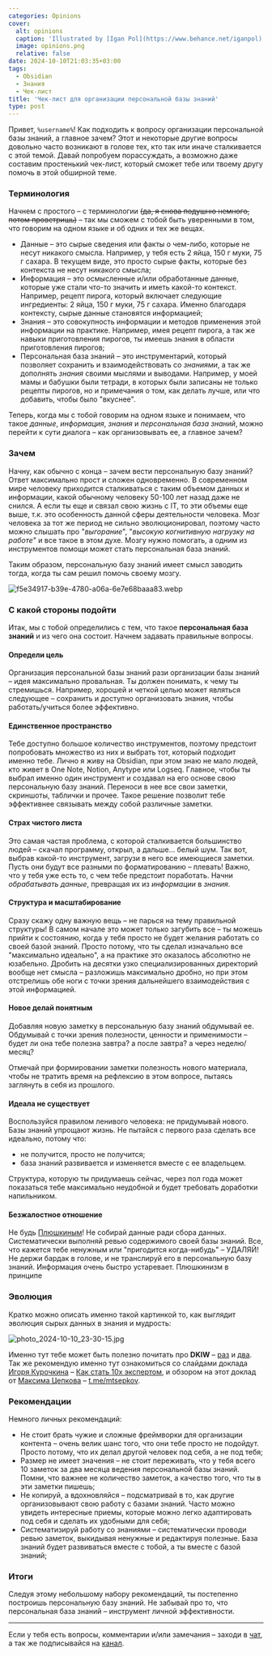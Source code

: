 ```yaml
---
categories: Opinions
cover:
  alt: opinions
  caption: 'Illustrated by [Igan Pol](https://www.behance.net/iganpol)'
  image: opinions.png
  relative: false
date: 2024-10-10T21:03:35+03:00
tags:
  - Obsidian
  - Знания
  - Чек-лист
title: 'Чек-лист для организации персональной базы знаний'
type: post
---
```


Привет, `%username%`! Как подходить к вопросу организации персональной базы знаний, а главное зачем? Этот и некоторые другие вопросы довольно часто возникают в голове тех, кто так или иначе сталкивается с этой темой. Давай попробуем порассуждать, а возможно даже составим простенький чек-лист, который сможет тебе или твоему другу помочь в этой обширной теме.

### Терминология

Начнем с простого – с терминологии ~~(да, я снова подушню немного, потом проветришь)~~ – так мы сможем с тобой быть уверенными в том, что говорим на одном языке и об одних и тех же вещах. 

- Данные – это сырые сведения или факты о чем-либо, которые не несут никакого смысла. Например, у тебя есть 2 яйца, 150 г муки, 75 г сахара. В текущем виде, это просто сырые факты, которые без контекста не несут никакого смысла;
- Информация – это осмысленные и/или обработанные данные, которые уже стали что-то значить и иметь какой-то контекст. Например, рецепт пирога, который включает следующие ингредиенты: 2 яйца, 150 г муки, 75 г сахара. Именно благодаря контексту, сырые данные становятся информацией;
- Знания – это совокупность информации и методов применения этой информации на практике. Например, имея рецепт пирога, а так же навыки приготовления пирогов, ты имеешь знания в области приготовления пирогов;
- Персональная база знаний – это инструментарий, который позволяет сохранить и взаимодействовать со *знаниями*, а так же дополнять *знания* своими мыслями и выводами. Например, у моей мамы и бабушки были тетради, в которых были записаны не только рецепты пирогов, но и примечания о том, как делать лучше, или что добавить, чтобы было "вкуснее".

Теперь, когда мы с тобой говорим на одном языке и понимаем, что такое *данные*, *информация*, *знания* и *персональная база знаний*, можно перейти к сути диалога – как организовывать ее, а главное зачем?

### Зачем

Начну, как обычно с конца – зачем вести персональную базу знаний? Ответ максимально прост и сложен одновременно. В современном мире человеку приходится сталкиваться с таким объемом данных и информации, какой обычному человеку 50-100 лет назад даже не снился. А если ты еще и связал свою жизнь с IT, то эти объемы еще выше, т.к. это особенность данной сферы деятельности человека. Мозг человека за тот же период не сильно эволюционировал, поэтому часто можно слышать про "*выгорание*", "*высокую когнитивную нагрузку на работе*" и все такое в этом духе. Мозгу нужно помогать, а одним из инструментов помощи может стать персональная база знаний.

Таким образом, персональную базу знаний имеет смысл заводить тогда, когда ты сам решил помочь своему мозгу.

![f5e34917-b39e-4780-a06a-6e7e68baaa83.webp](f5e34917-b39e-4780-a06a-6e7e68baaa83.webp)

### С какой стороны подойти

Итак, мы с тобой определились с тем, что такое **персональная база знаний** и из чего она состоит. Начнем задавать правильные вопросы.

#### Определи цель

Организация персональной базы знаний рази организации базы знаний – идея максимально провальная. Ты должен понимать, к чему ты стремишься. Например, хорошей и четкой целью может являться следующее – сохранить и доступно организовать знания, чтобы работать/учиться более эффективно.

#### Единственное пространство

Тебе доступно большое количество инструментов, поэтому предстоит попробовать множество из них и выбрать тот, который подходит именно тебе. Лично я живу на Obsidian, при этом знаю не мало людей, кто живет в One Note, Notion, Anytype или Logseq. Главное, чтобы ты выбрал именно один инструмент и создавал на его основе свою персональную базу знаний. Переноси в нее все свои заметки, скриншоты, таблички и прочее. Такое решение позволит тебе эффективнее связывать между собой различные заметки.

#### Страх чистого листа

Это самая частая проблема, с которой сталкивается большинство людей – скачал программу, открыл, а дальше... белый шум. Так вот, выбрав какой-то инструмент, загрузи в него все имеющиеся заметки. Пусть они будут все разными по форматированию – плевать! Важно, что у тебя уже есть то, с чем тебе предстоит поработать. Начни *обрабатывать данные*, превращая их из *информации* в *знания*.

#### Структура и масштабирование

Сразу скажу одну важную вещь – не парься на тему правильной структуры! В самом начале это может только загубить все – ты можешь прийти к состоянию, когда у тебя просто не будет желания работать со своей базой знаний. Просто потому, что ты сделал изначально все "максимально идеально", а на практике это оказалось абсолютно не юзабельно. Дробить на десятки узко специализированных директорий вообще нет смысла – разложишь максимально дробно, но при этом отстрелишь обе ноги с точки зрения дальнейшего взаимодействия с этой информацией.

#### Новое делай понятным

Добавляя новую заметку в персональную базу знаний обдумывай ее. Обдумывай с точки зрения полезности, ценности и применимости – будет ли она тебе полезна завтра? а после завтра? а через неделю/месяц?

Отмечай при формировании заметки полезность нового материала, чтобы не тратить время на рефлексию в этом вопросе, пытаясь заглянуть в себя из прошлого.

#### Идеала не существует

Воспользуйся правилом ленивого человека: не придумывай нового. Базы знаний упрощают жизнь. Не пытайся с первого раза сделать все идеально, потому что:
- не получится, просто не получится;
- база знаний развивается и изменяется вместе с ее владельцем.

Структура, которую ты придумаешь сейчас, через пол года может показаться тебе максимально неудобной и будет требовать доработки напильником.

#### Безжалостное отношение

Не будь [Плюшкиным](https://ru.wikipedia.org/wiki/Плюшкин)! Не собирай данные ради сбора данных. Систематически выполняй ревью содержимого своей базы знаний. Все, что кажется тебе ненужным или "пригодится когда-нибудь" – УДАЛЯЙ! Не держи бардак в голове, и не транслируй его в персональную базу знаний. Информация очень быстро устаревает. Плюшкинизм в принципе 

### Эволюция

Кратко можно описать именно такой картинкой то, как выглядит эволюция сырых данных в знания и мудрость:

![photo_2024-10-10_23-30-15.jpg](photo_2024-10-10_23-30-15.jpg)

Именно тут тебе может быть полезно почитать про **DKIW** – [раз](https://ru.wikipedia.org/wiki/DIKW) и [два](https://simpleone.ru/glossary/dikw-model). Так же рекомендую именно тут ознакомиться со слайдами доклада [Игоря Курочкина](https://enabling.team/experts/ikurochkin) – [Как стать 10x экспертом](https://speakerdeck.com/ikurochkin/kak-stat-10x-ekspiertom), и обзором на этот доклад от [Максима Цепкова](https://mtsepkov.org/Я_—_Максим_Цепков_приветствую_Вас_на_своем_сайте) – [t.me/mtsepkov](https://t.me/mtsepkov/815).

### Рекомендации

Немного личных рекомендаций:

- Не стоит брать чужие и сложные фреймворки для организации контента – очень велик шанс того, что они тебе просто не подойдут. Просто потому, что их делал другой человек под себя, а не под тебя;
- Размер не имеет значения – не стоит переживать, что у тебя всего 10 заметок за два месяца ведения персональной базы знаний. Помни, что важнее не количество заметок, а качество того, что ты в эти заметки пишешь;
- Не копируй, а вдохновляйся – подсматривай в то, как другие организовывают свою работу с базами знаний. Часто можно увидеть интересные приемы, которые можно легко адаптировать под себя и сделать их удобными для себя;
- Систематизируй работу со знаниями – систематически проводи ревью заметок, выкидывая ненужные и редактируя полезные. База знаний будет развиваться вместе с тобой, а ты вместе с базой знаний;

### Итоги

Следуя этому небольшому набору рекомендаций, ты постепенно построишь персональную базу знаний. Не забывай про то, что персональная база знаний – инструмент личной эффективности.

---
Если у тебя есть вопросы, комментарии и/или замечания – заходи в [чат](https://ttttt.me/jtprogru_chat), а так же подписывайся на [канал](https://ttttt.me/jtprogru_channel).
